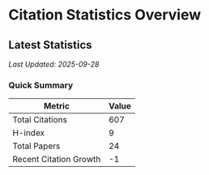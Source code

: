 # Citation Statistics Overview

## Latest Statistics
*Last Updated: 2025-09-28*

### Quick Summary
| Metric | Value |
| ------ | ----- |
| Total Citations | 607 |
| H-index | 9 |
| Total Papers | 24 |
| Recent Citation Growth | -1 |